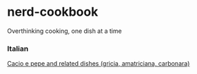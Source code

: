 # nerd-cookbook
Overthinking cooking, one dish at a time

### Italian

[Cacio e pepe and related dishes (gricia, amatriciana, carbonara)](italian/cacio_e_pepe.md)
